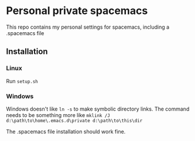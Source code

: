 # Personal private spacemacs

This repo contains my personal settings for spacemacs, including
a .spacemacs file

## Installation

### Linux
Run `setup.sh`

### Windows
Windows doesn't like `ln -s` to make symbolic directory links. The command needs to be something more like
`mklink /J d:\path\to\home\.emacs.d\private d:\path\to\this\dir`

The .spacemacs file installation should work fine.